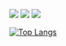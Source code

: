 
<img src="https://capsule-render.vercel.app/api?type=waving&color=a7d5ff&height=150&section=header" />
<img src="https://capsule-render.vercel.app/api?type=transparent&color=000000&height=400&section=header&text=안녕하세요&fontSize=40" />
<img src="https://capsule-render.vercel.app/api?type=waving&color=a7d5ff&height=150&section=footer" />

[![Top Langs](https://github-readme-stats.vercel.app/api/top-langs/?username=ynyghn)](https://github.com/anuraghazra/github-readme-stats)
